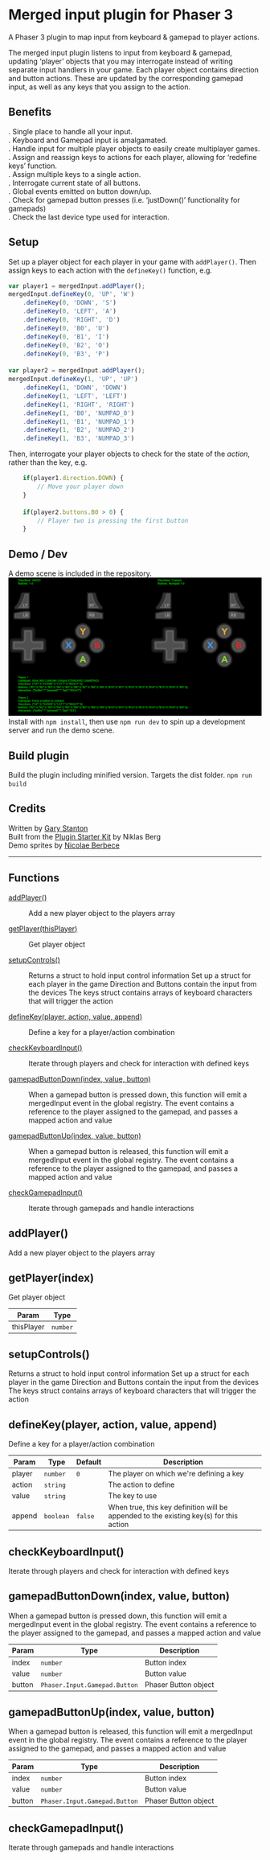 # Merged input plugin for Phaser 3
A Phaser 3 plugin to map input from keyboard & gamepad to player actions.

The merged input plugin listens to input from keyboard & gamepad, updating ‘player’ objects that you may interrogate instead of writing separate input handlers in your game.
Each player object contains direction and button actions. These are updated by the corresponding gamepad input, as well as any keys that you assign to the action.

## Benefits 
. Single place to handle all your input.  
. Keyboard and Gamepad input is amalgamated.  
. Handle input for multiple player objects to easily create multiplayer games.  
. Assign and reassign keys to actions for each player, allowing for ‘redefine keys’ function.  
. Assign multiple keys to a single action.  
. Interrogate current state of all buttons.  
. Global events emitted on button down/up.  
. Check for gamepad button presses (i.e. ‘justDown()’ functionality for gamepads)  
. Check the last device type used for interaction.  

## Setup
Set up a player object for each player in your game with `addPlayer()`.
Then assign keys to each action with the `defineKey()` function, e.g.
```javascript
var player1 = mergedInput.addPlayer();
mergedInput.defineKey(0, 'UP', 'W')
    .defineKey(0, 'DOWN', 'S')
    .defineKey(0, 'LEFT', 'A')
    .defineKey(0, 'RIGHT', 'D')
    .defineKey(0, 'B0', 'U')
    .defineKey(0, 'B1', 'I')
    .defineKey(0, 'B2', 'O')
    .defineKey(0, 'B3', 'P')

var player2 = mergedInput.addPlayer();
mergedInput.defineKey(1, 'UP', 'UP')
    .defineKey(1, 'DOWN', 'DOWN')
    .defineKey(1, 'LEFT', 'LEFT')
    .defineKey(1, 'RIGHT', 'RIGHT')
    .defineKey(1, 'B0', 'NUMPAD_0')
    .defineKey(1, 'B1', 'NUMPAD_1')
    .defineKey(1, 'B2', 'NUMPAD_2')
    .defineKey(1, 'B3', 'NUMPAD_3')
```

Then, interrogate your player objects to check for the state of the _action_, rather than the key, e.g.
```javascript
    if(player1.direction.DOWN) {
        // Move your player down
    }

    if(player2.buttons.B0 > 0) {
        // Player two is pressing the first button
    }
```

## Demo / Dev
A demo scene is included in the repository.  
![](src/demo/merged-input-demo.gif)  
Install with `npm install`, then use `npm run dev` to spin up a development server and run the demo scene.


## Build plugin
Build the plugin including minified version. Targets the dist folder.
`npm run build`

## Credits
Written by [Gary Stanton](https://garystanton.co.uk)  
Built from the [Plugin Starter Kit](https://github.com/nkholski/phaser-plugin-starter) by Niklas Berg  
Demo sprites by [Nicolae Berbece](https://opengameart.org/content/free-keyboard-and-controllers-prompts-pack)  

---

## Functions

<dl>
<dt><a href="#addPlayer">addPlayer()</a></dt>
<dd><p>Add a new player object to the players array</p>
</dd>
<dt><a href="#getPlayer">getPlayer(thisPlayer)</a></dt>
<dd><p>Get player object</p>
</dd>
<dt><a href="#setupControls">setupControls()</a></dt>
<dd><p>Returns a struct to hold input control information
Set up a struct for each player in the game
Direction and Buttons contain the input from the devices
The keys struct contains arrays of keyboard characters that will trigger the action</p>
</dd>
<dt><a href="#defineKey">defineKey(player, action, value, append)</a></dt>
<dd><p>Define a key for a player/action combination</p>
</dd>
<dt><a href="#checkKeyboardInput">checkKeyboardInput()</a></dt>
<dd><p>Iterate through players and check for interaction with defined keys</p>
</dd>
<dt><a href="#gamepadButtonDown">gamepadButtonDown(index, value, button)</a></dt>
<dd><p>When a gamepad button is pressed down, this function will emit a mergedInput event in the global registry.
The event contains a reference to the player assigned to the gamepad, and passes a mapped action and value</p>
</dd>
<dt><a href="#gamepadButtonUp">gamepadButtonUp(index, value, button)</a></dt>
<dd><p>When a gamepad button is released, this function will emit a mergedInput event in the global registry.
The event contains a reference to the player assigned to the gamepad, and passes a mapped action and value</p>
</dd>
<dt><a href="#checkGamepadInput">checkGamepadInput()</a></dt>
<dd><p>Iterate through gamepads and handle interactions</p>
</dd>
</dl>

<a name="addPlayer"></a>

## addPlayer()
Add a new player object to the players array


<a name="getPlayer"></a>

## getPlayer(index)
Get player object



| Param | Type |
| --- | --- |
| thisPlayer | <code>number</code> | 

<a name="setupControls"></a>

## setupControls()
Returns a struct to hold input control information
Set up a struct for each player in the game
Direction and Buttons contain the input from the devices
The keys struct contains arrays of keyboard characters that will trigger the action


<a name="defineKey"></a>

## defineKey(player, action, value, append)
Define a key for a player/action combination



| Param | Type | Default | Description |
| --- | --- | --- | --- |
| player | <code>number</code> | <code>0</code> | The player on which we're defining a key |
| action | <code>string</code> |  | The action to define |
| value | <code>string</code> |  | The key to use |
| append | <code>boolean</code> | <code>false</code> | When true, this key definition will be appended to the existing key(s) for this action |

<a name="checkKeyboardInput"></a>

## checkKeyboardInput()
Iterate through players and check for interaction with defined keys


<a name="gamepadButtonDown"></a>

## gamepadButtonDown(index, value, button)
When a gamepad button is pressed down, this function will emit a mergedInput event in the global registry.
The event contains a reference to the player assigned to the gamepad, and passes a mapped action and value



| Param | Type | Description |
| --- | --- | --- |
| index | <code>number</code> | Button index |
| value | <code>number</code> | Button value |
| button | <code>Phaser.Input.Gamepad.Button</code> | Phaser Button object |

<a name="gamepadButtonUp"></a>

## gamepadButtonUp(index, value, button)
When a gamepad button is released, this function will emit a mergedInput event in the global registry.
The event contains a reference to the player assigned to the gamepad, and passes a mapped action and value



| Param | Type | Description |
| --- | --- | --- |
| index | <code>number</code> | Button index |
| value | <code>number</code> | Button value |
| button | <code>Phaser.Input.Gamepad.Button</code> | Phaser Button object |

<a name="checkGamepadInput"></a>

## checkGamepadInput()
Iterate through gamepads and handle interactions
